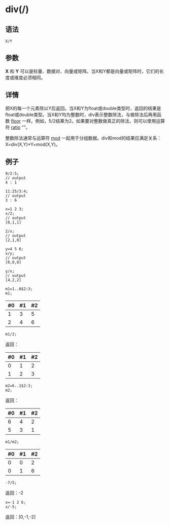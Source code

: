 # div(/)

## 语法

`X/Y`

## 参数

**X** 和 **Y** 可以是标量、数据对、向量或矩阵。当X和Y都是向量或矩阵时，它们的长度或维度必须相同。

## 详情

把X的每一个元素除以Y后返回。当X和Y为float或double类型时，返回的结果是float或double类型。当X和Y均为整数时，div表示整数除法，与做除法后再用函数
[floor](../../funcs/f/floor.md) 一样。例如，5/2结果为2。如果要对整数做真正的除法，则可以使用运算符 [ratio](../../funcs/r/ratio.md)
""。

整数除法通常与运算符 [mod](../../funcs/m/mod.md) 一起用于分组数据。div和mod的结果应满足关系：X=div(X,Y)\*Y+mod(X,Y)。

## 例子

```
9/2:5;
// output
4 : 1
```

```
11:25/3:4;
// output
3 : 6
```

```
x=1 2 3;
x/2;
// output
[0,1,1]
```

```
2/x;
// output
[2,1,0]
```

```
y=4 5 6;
x/y;
// output
[0,0,0]
```

```
y/x;
// output
[4,2,2]
```

```
m1=1..6$2:3;
m1;
```

| #0 | #1 | #2 |
| --- | --- | --- |
| 1 | 3 | 5 |
| 2 | 4 | 6 |

```
m1/2;
```

返回：

| #0 | #1 | #2 |
| --- | --- | --- |
| 0 | 1 | 2 |
| 1 | 2 | 3 |

```
m2=6..1$2:3;
m2;
```

返回：

| #0 | #1 | #2 |
| --- | --- | --- |
| 6 | 4 | 2 |
| 5 | 3 | 1 |

```
m1/m2;
```

| #0 | #1 | #2 |
| --- | --- | --- |
| 0 | 0 | 2 |
| 0 | 1 | 6 |

```
-7/5;
```

返回：-2

```
x=-1 2 6;
x/-5;
```

返回：[0,-1,-2]

